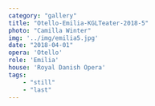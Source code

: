 ```yaml
---
category: "gallery"
title: "Otello-Emilia-KGLTeater-2018-5"
photo: "Camilla Winter"
img: '../img/emilia5.jpg'
date: "2018-04-01"
opera: 'Otello'
role: 'Emilia'
house: 'Royal Danish Opera'
tags:
    - "still"
    - "last"
---
```

